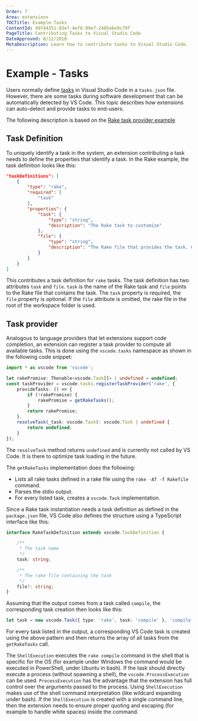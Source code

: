 ```yaml
---
Order: 7
Area: extensions
TOCTitle: Example-Tasks
ContentId: 49744351-83ef-4ef6-99e7-2485e6e9c79f
PageTitle: Contributing Tasks to Visual Studio Code
DateApproved: 8/12/2018
MetaDescription: Learn how to contribute tasks to Visual Studio Code.
---
```


# Example - Tasks

Users normally define [tasks](/docs/editor/tasks.md) in Visual Studio Code in a `tasks.json` file. However, there are some tasks during software development that can be automatically detected by VS Code. This topic describes how extensions can auto-detect and provide tasks to end-users.

The following description is based on the [Rake task provider example](https://github.com/Microsoft/vscode-extension-samples/tree/master/task-provider-sample)

## Task Definition

To uniquely identify a task in the system, an extension contributing a task needs to define the properties that identify a task. In the Rake example, the task definition looks like this:

```json
"taskDefinitions": [
    {
        "type": "rake",
        "required": [
            "task"
        ],
        "properties": {
            "task": {
                "type": "string",
                "description": "The Rake task to customize"
            },
            "file": {
                "type": "string",
                "description": "The Rake file that provides the task. Can be omitted."
            }
        }
    }
]
```

This contributes a task definition for `rake` tasks. The task definition has two attributes `task` and `file`. `task` is the name of the Rake task and `file` points to the Rake file that contains the task. The `task` property is required, the `file` property is optional. If the `file` attribute is omitted, the rake file in the root of the workspace folder is used.

## Task provider

Analogous to language providers that let extensions support code completion, an extension can register a task provider to compute all available tasks. This is done using the `vscode.tasks` namespace as shown in the following code snippet:

```ts
import * as vscode from 'vscode';

let rakePromise: Thenable<vscode.Task[]> | undefined = undefined;
const taskProvider = vscode.tasks.registerTaskProvider('rake', {
    provideTasks: () => {
        if (!rakePromise) {
            rakePromise = getRakeTasks();
        }
        return rakePromise;
    },
    resolveTask(_task: vscode.Task): vscode.Task | undefined {
        return undefined;
    }
});
```

The `resolveTask` method returns `undefined` and is currently not called by VS Code. It is there to optimize task loading in the future.

The `getRakeTasks` implementation does the following:

* Lists all rake tasks defined in a rake file using the `rake -AT -f Rakefile` command.
* Parses the stdio output.
* For every listed task, creates a `vscode.Task` implementation.

Since a Rake task instantiation needs a task definition as defined in the `package.json` file, VS Code also defines the structure using a TypeScript interface like this:

```TypeScript
interface RakeTaskDefinition extends vscode.TaskDefinition {

    /**
     * The task name
     */
    task: string;

    /**
     * The rake file containing the task
     */
    file?: string;
}
```

Assuming that the output comes from a task called `compile`, the corresponding task creation then looks like this:

```TypeScript
let task = new vscode.Task({ type: 'rake', task: 'compile' }, 'compile', 'rake', new vscode.ShellExecution('rake compile'));
```

For every task listed in the output, a corresponding VS Code task is created using the above pattern and then returns the array of all tasks from the `getRakeTasks` call.

The `ShellExecution` executes the `rake compile` command in the shell that is specific for the OS (for example under Windows the command would be executed in PowerShell, under Ubuntu in bash). If the task should directly execute a process (without spawning a shell), the `vscode.ProcessExecution` can be used. `ProcessExecution` has the advantage that the extension has full control over the arguments passed to the process. Using `ShellExecution` makes use of the shell command interpretation (like wildcard expanding under bash). If the `ShellExecution` is created with a single command line, then the extension needs  to ensure proper quoting and escaping (for example to handle white spaces) inside the command.
